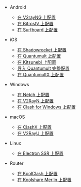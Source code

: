 * Android

  * [在 V2rayNG 上配置](Android/V2RayNG.md)
  * [在 BifrostV 上配置](Android/BifrostV.md)
  * [在 Surfboard 上配置](Android/Surfboard.md)

* iOS

  * [在 Shadowrocket 上配置](iOS/Shadowrocket.md)
  * [在 Quantumult 上配置](iOS/Quantumult_sub.md)
  * [在 Kitsunebi 上配置](iOS/Kitsunebi.md)
  * [导入 Quantumult 完整配置](iOS/Quantumult_conf.md)
  * [在 QuantumultX 上配置](iOS/QuantumultX.md)

* Windows

  * [在 Netch 上配置](Windows/Netch.md)
  * [在 V2RayN 上配置](Windows/V2RayN.md)
  * [在 Clash for Windows 上配置](Windows/Clash-for-Windows.md)

* macOS

  * [在 ClashX 上配置](macOS/ClashX.md)
  * [在 V2RayU 上配置](macOS/V2RayU.md)

* Linux

  * [在 Electron SSR 上配置](Linux/ElectronSSR.md)

* Router

  * [在 KoolClash 上配置](Router/KoolClash.md)
  * [在 Koolshare Merlin 上配置](Router/Merlin.md)
